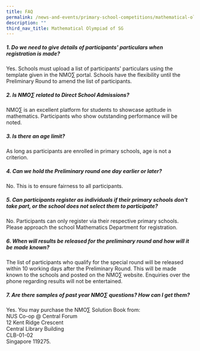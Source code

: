 ```yaml
---
title: FAQ
permalink: /news-and-events/primary-school-competitions/mathematical-olympiad-of-sg/faq/
description: ""
third_nav_title: Mathematical Olympiad of SG
---
```

##### **1. Do we need to give details of participants' particulars when registration is made?**
Yes. Schools must upload a list of participants' particulars using the template given in the NMO∑ portal. Schools have the flexibility until the Preliminary Round to amend the list of participants.

##### **2. Is NMO∑ related to Direct School Admissions?**
NMO∑ is an excellent platform for students to showcase aptitude in mathematics. Participants who show outstanding performance will be noted.

##### **3. Is there an age limit?**
As long as participants are enrolled in primary schools, age is not a criterion.

##### **4. Can we hold the Preliminary round one day earlier or later?**
No. This is to ensure fairness to all participants.

##### **5. Can participants register as individuals if their primary schools don't take part, or the school does not select them to participate?**
No. Participants can only register via their respective primary schools. Please approach the school Mathematics Department for registration.

##### **6. When will results be released for the preliminary round and how will it be made known?**
The list of participants who qualify for the special round will be released within 10 working days after the Preliminary Round. This will be made known to the schools and posted on the NMO∑ website. Enquiries over the phone regarding results will not be entertained.

##### **7. Are there samples of past year NMO∑ questions? How can I get them?**
Yes. You may purchase the NMO∑ Solution Book from: <br>
NUS Co-op @ Central Forum<br>
12 Kent Ridge Crescent<br>
Central Library Building<br>
CLB-01-02<br>
Singapore 119275.
